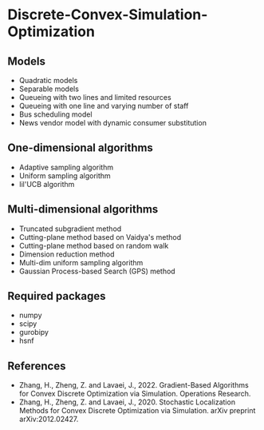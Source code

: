 # Discrete-Convex-Simulation-Optimization

## Models

- Quadratic models
- Separable models
- Queueing with two lines and limited resources
- Queueing with one line and varying number of staff
- Bus scheduling model
- News vendor model with dynamic consumer substitution

## One-dimensional algorithms

- Adaptive sampling algorithm
- Uniform sampling algorithm
- lil'UCB algorithm

## Multi-dimensional algorithms

- Truncated subgradient method
- Cutting-plane method based on Vaidya's method
- Cutting-plane method based on random walk
- Dimension reduction method
- Multi-dim uniform sampling algorithm
- Gaussian Process-based Search (GPS) method

## Required packages

- numpy
- scipy
- gurobipy
- hsnf

## References

- Zhang, H., Zheng, Z. and Lavaei, J., 2022. Gradient-Based Algorithms for Convex Discrete Optimization via Simulation. Operations Research.
- Zhang, H., Zheng, Z. and Lavaei, J., 2020. Stochastic Localization Methods for Convex Discrete Optimization via Simulation. arXiv preprint arXiv:2012.02427.